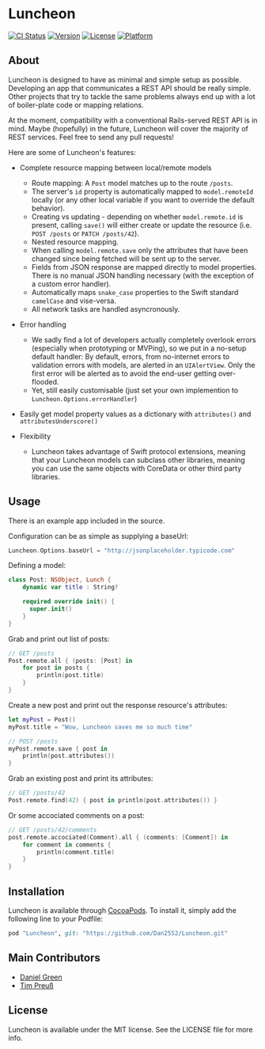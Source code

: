 # Luncheon

[![CI Status](http://img.shields.io/travis/Dan2552/Luncheon.svg?style=flat)](https://travis-ci.org/Dan2552/Luncheon)
[![Version](https://img.shields.io/cocoapods/v/Luncheon.svg?style=flat)](http://cocoapods.org/pods/Luncheon)
[![License](https://img.shields.io/cocoapods/l/Luncheon.svg?style=flat)](http://cocoapods.org/pods/Luncheon)
[![Platform](https://img.shields.io/cocoapods/p/Luncheon.svg?style=flat)](http://cocoapods.org/pods/Luncheon)

## About

Luncheon is designed to have as minimal and simple setup as possible. Developing an app that communicates a REST API should be really simple. Other projects that try to tackle the same problems always end up with a lot of boiler-plate code or mapping relations.

At the moment, compatibility with a conventional Rails-served REST API is in mind. Maybe (hopefully) in the future, Luncheon will cover the majority of REST services. Feel free to send any pull requests!

Here are some of Luncheon's features:

- Complete resource mapping between local/remote models
	- Route mapping: A `Post` model matches up to the route `/posts`.
	- The server's `id` property is automatically mapped to `model.remoteId` locally (or any other local variable if you want to override the default behavior).
	- Creating vs updating - depending on whether `model.remote.id` is present, calling `save()` will either create or update the resource (i.e. `POST /posts` or `PATCH /posts/42`).
	- Nested resource mapping.
	- When calling `model.remote.save` only the attributes that have been changed since being fetched will be sent up to the server.
	- Fields from JSON response are mapped directly to model properties. There is no manual JSON handling necessary (with the exception of a custom error handler).
	- Automatically maps `snake_case` properties to the Swift standard `camelCase` and vise-versa.
	- All network tasks are handled asyncronously.

- Error handling
	- We sadly find a lot of developers actually completely overlook errors (especially when prototyping or MVPing), so we put in a no-setup default handler: By default, errors, from no-internet errors to validation errors with models, are alerted in an `UIAlertView`. Only the first error will be alerted as to avoid the end-user getting over-flooded.
	- Yet, still easily customisable (just set your own implemention to `Luncheon.Options.errorHandler`)
- Easily get model property values as a dictionary with `attributes()` and `attributesUnderscore()`

- Flexibility
  - Luncheon takes advantage of Swift protocol extensions, meaning that your Luncheon models can subclass other libraries, meaning you can use the same objects with CoreData or other third party libraries.


## Usage

There is an example app included in the source.

Configuration can be as simple as supplying a baseUrl:

```swift
Luncheon.Options.baseUrl = "http://jsonplaceholder.typicode.com"
```

Defining a model:

```swift
class Post: NSObject, Lunch {
    dynamic var title : String?

    required override init() {
      super.init()
    }
}
```

Grab and print out list of posts:

```swift
// GET /posts
Post.remote.all { (posts: [Post] in
    for post in posts {
        println(post.title)
    }
}
```

Create a new post and print out the response resource's attributes:

```swift
let myPost = Post()
myPost.title = "Wow, Luncheon saves me so much time"

// POST /posts
myPost.remote.save { post in
	println(post.attributes())
}
```

Grab an existing post and print its attributes:

```swift
// GET /posts/42
Post.remote.find(42) { post in println(post.attributes()) }
```

Or some accociated comments on a post:

```swift
// GET /posts/42/comments
post.remote.accociated(Comment).all { (comments: [Comment]) in
    for comment in comments {
        println(comment.title)
    }
}
```

## Installation

Luncheon is available through [CocoaPods](http://cocoapods.org). To install
it, simply add the following line to your Podfile:

```ruby
pod "Luncheon", git: "https://github.com/Dan2552/Luncheon.git"
```

## Main Contributors

- [Daniel Green](https://github.com/Dan2552)
- [Tim Preuß](https://github.com/planerde)

## License

Luncheon is available under the MIT license. See the LICENSE file for more info.
